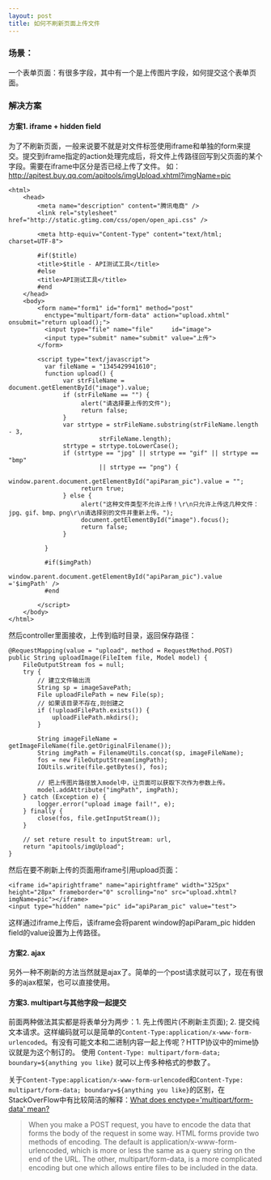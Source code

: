 ```yaml
---
layout: post
title: 如何不刷新页面上传文件
---
```



### 场景：

一个表单页面：有很多字段，其中有一个是上传图片字段，如何提交这个表单页面。

### 解决方案

#### 方案1. iframe + hidden field

为了不刷新页面，一般来说要不就是对文件标签使用iframe和单独的form来提交。提交到iframe指定的action处理完成后，将文件上传路径回写到父页面的某个字段。需要在iframe中区分是否已经上传了文件。
如：http://apitest.buy.qq.com/apitools/imgUpload.xhtml?imgName=pic

    <html>
        <head>
            <meta name="description" content="腾讯电商" />
            <link rel="stylesheet" href="http://static.gtimg.com/css/open/open_api.css" />
            
            <meta http-equiv="Content-Type" content="text/html; charset=UTF-8">
            
            #if($title)
            <title>$title - API测试工具</title>
            #else
            <title>API测试工具</title>
            #end
        </head>
        <body>
            <form name="form1" id="form1" method="post"
              enctype="multipart/form-data" action="upload.xhtml" onsubmit="return upload();">
              <input type="file" name="file"     id="image"> 
              <input type="submit" name="submit" value="上传">
            </form>
            
            <script type="text/javascript">
              var fileName = "1345429941610";
              function upload() {
                   var strFileName = document.getElementById("image").value;
                   if (strFileName == "") {
                        alert("请选择要上传的文件");
                        return false;
                   }
                   var strtype = strFileName.substring(strFileName.length - 3,
                             strFileName.length);
                   strtype = strtype.toLowerCase();
                   if (strtype == "jpg" || strtype == "gif" || strtype == "bmp"
                             || strtype == "png") {
                        window.parent.document.getElementById("apiParam_pic").value = "";
                        return true;
                   } else {
                        alert("这种文件类型不允许上传！\r\n只允许上传这几种文件：jpg、gif、bmp、png\r\n请选择别的文件并重新上传。");
                        document.getElementById("image").focus();
                        return false;
                   }
            
              }
            
              #if($imgPath)
                   window.parent.document.getElementById("apiParam_pic").value ='$imgPath' />
              #end
            
            </script>
        </body>
    </html>


然后controller里面接收，上传到临时目录，返回保存路径：

    @RequestMapping(value = "upload", method = RequestMethod.POST)
    public String uploadImage(FileItem file, Model model) {
        FileOutputStream fos = null;
        try {
            // 建立文件输出流
            String sp = imageSavePath;
            File uploadFilePath = new File(sp);
            // 如果该目录不存在,则创建之
            if (!uploadFilePath.exists()) {
                uploadFilePath.mkdirs();
            }

            String imageFileName = getImageFileName(file.getOriginalFilename());
            String imgPath = FilenameUtils.concat(sp, imageFileName);
            fos = new FileOutputStream(imgPath);
            IOUtils.write(file.getBytes(), fos);

            // 把上传图片路径放入model中，让页面可以获取下次作为参数上传。
            model.addAttribute("imgPath", imgPath);
        } catch (Exception e) {
            logger.error("upload image fail!", e);
        } finally {
            close(fos, file.getInputStream());
        }

        // set reture result to inputStream: url,
        return "apitools/imgUpload";
    }   


然后在要不刷新上传的页面用iframe引用upload页面：

    <iframe id="apirightframe" name="apirightframe" width="325px" height="28px" frameborder="0" scrolling="no" src="upload.xhtml?imgName=pic"></iframe>
    <input type="hidden" name="pic" id="apiParam_pic" value="test">

这样通过iframe上传后，该iframe会将parent window的apiParam_pic hidden field的value设置为上传路径。


#### 方案2.  ajax

另外一种不刷新的方法当然就是ajax了。简单的一个post请求就可以了，现在有很多的ajax框架，也可以直接使用。

#### 方案3. multipart与其他字段一起提交

前面两种做法其实都是将表单分为两步：1. 先上传图片(不刷新主页面); 2. 提交纯文本请求。这样编码就可以是简单的`Content-Type:application/x-www-form-urlencoded`。有没有可能文本和二进制内容一起上传呢？HTTP协议中的mime协议就是为这个制订的。
使用 `Content-Type: multipart/form-data; boundary=${anything you like}` 就可以上传多种格式的参数了。

关于`Content-Type:application/x-www-form-urlencoded`和`Content-Type: multipart/form-data; boundary=${anything you like}`的区别，在StackOverFlow中有比较简洁的解释：[What does enctype='multipart/form-data' mean?](http://stackoverflow.com/questions/4526273/what-does-enctype-multipart-form-data-mean)

>When you make a POST request, you have to encode the data that forms the body of the request in some way.
>HTML forms provide two methods of encoding. The default is application/x-www-form-urlencoded, which is more or less the same as a query string on the end of the URL. The other, multipart/form-data, is a more complicated encoding but one which allows entire files to be included in the data.
